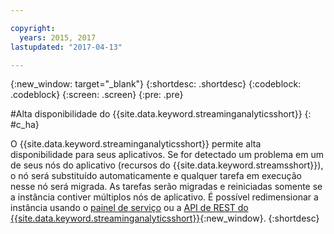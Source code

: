 ```yaml
---

copyright:
  years: 2015, 2017
lastupdated: "2017-04-13"

---
```


<!-- Attribute definitions -->
{:new_window: target="_blank"}
{:shortdesc: .shortdesc}
{:codeblock: .codeblock}
{:screen: .screen}
{:pre: .pre}

#Alta disponibilidade do {{site.data.keyword.streaminganalyticsshort}}
{: #c_ha}

O {{site.data.keyword.streaminganalyticsshort}} permite alta disponibilidade para seus aplicativos. Se for detectado um problema em um de seus nós do aplicativo (recursos do {{site.data.keyword.streamsshort}}), o nó será substituído automaticamente e qualquer tarefa em execução nesse nó será migrada. As tarefas serão migradas e reiniciadas somente se a instância contiver múltiplos nós de aplicativo. É possível redimensionar a instância usando o [painel de serviço](/docs/services/StreamingAnalytics/r_service_dashboard.html) ou a [ API de REST do {{site.data.keyword.streaminganalyticsshort}}](https://console.ng.bluemix.net/apidocs/220){:new_window}.
{:shortdesc}
